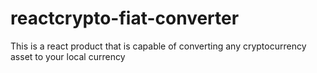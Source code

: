 # reactcrypto-fiat-converter
This is a react product that is capable of converting any cryptocurrency asset to your local currency
